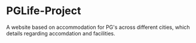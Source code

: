 # PGLife-Project
A website based on accommodation for PG's across different cities, which details regarding accomdation and facilities.
